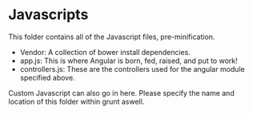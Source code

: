 # Javascripts
This folder contains all of the Javascript files, pre-minification.
* Vendor: A collection of bower install dependencies.
* app.js: This is where Angular is born, fed, raised, and put to work!
* controllers.js: These are the controllers used for the angular module specified above.

Custom Javascript can also go in here. Please specify the name and location of this folder within grunt aswell.
